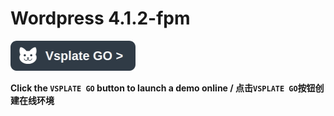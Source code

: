# Wordpress 4.1.2-fpm

<a href="https://www.vsplate.com/?docker-compose=https://github.com/vsplate/dcenvs/wordpress/4.1.2-fpm"><img alt="VSPLATE GO" src="https://raw.githubusercontent.com/vsplate/images/master/vsgo_btn.png" width="200px"></a>

**Click the `VSPLATE GO` button to launch a demo online / 点击`VSPLATE GO`按钮创建在线环境**